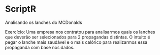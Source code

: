 # ScriptR

Analisando os lanches do MCDonalds

Exercício: Uma empresa nos contratou para analisarmos quais os lanches que deverão ser selecionados para 2 propagandas distintas. O intuito é pegar o lanche mais saudável e o mais calórico para realizarmos essa propaganda com base nos dados.

